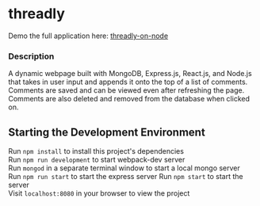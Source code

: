 # threadly

Demo the full application here: [threadly-on-node](https://threadly-on-node.herokuapp.com/ "threadly-on-node")

### Description
A dynamic webpage built with MongoDB, Express.js, React.js, and Node.js that takes in user input and appends it onto the top of a list of comments.
Comments are saved and can be viewed even after refreshing the page. Comments are also deleted and removed from the
database when clicked on.

## Starting the Development Environment
Run `npm install` to install this project's dependencies  
Run `npm run development` to start webpack-dev server  
Run `mongod` in a separate terminal window to start a local mongo server  
Run `npm run start` to start the express server
Run `npm start` to start the server  
Visit `localhost:8080` in your browser to view the project
